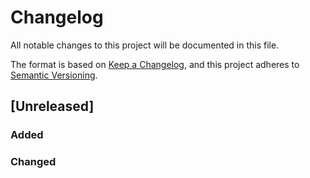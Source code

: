 # Changelog

All notable changes to this project will be documented in this file.

The format is based on [Keep a Changelog](https://keepachangelog.com/en/1.0.0/),
and this project adheres to [Semantic
Versioning](https://semver.org/spec/v2.0.0.html).

## [Unreleased]

### Added


### Changed

[0.0.2]: https://github.com/project-oak/rust-verification-tools/compare/v0.0.1...v0.0.2
[0.0.1]: https://github.com/project-oak/rust-verification-tools/releases/tag/v0.0.1
